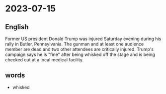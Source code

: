 # 2023-07-15

## English
Former US president Donald Trump was
injured Saturday evening during his rally
in Butler, Pennsylvania. The gunman and
at least one audience member are dead
and two other attendees are critically
injured. Trump's campaign says he is
"fine" after being whisked off the stage and
is being checked out at a local medical facility.

## words
* whisked

